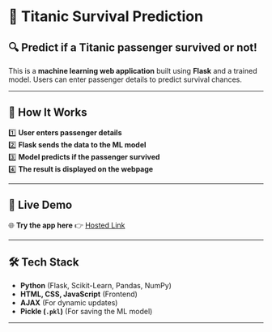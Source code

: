# 🚢 Titanic Survival Prediction

## 🔍 Predict if a Titanic passenger survived or not!
This is a **machine learning web application** built using **Flask** and a trained model. Users can enter passenger details to predict survival chances.

---
## 📝 How It Works

1️⃣ **User enters passenger details**  
2️⃣ **Flask sends the data to the ML model**  
3️⃣ **Model predicts if the passenger survived**  
4️⃣ **The result is displayed on the webpage**

---


## 🚀 Live Demo
🌐 **Try the app here** 👉 [Hosted Link](https://titanic-survival-prediction-xnsa.onrender.com)  
  

---

## 🛠 Tech Stack
- **Python** (Flask, Scikit-Learn, Pandas, NumPy)
- **HTML, CSS, JavaScript** (Frontend)
- **AJAX** (For dynamic updates)
- **Pickle (`.pkl`)** (For saving the ML model)

---

